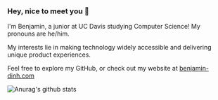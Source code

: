 ### Hey, nice to meet you 👋

I'm Benjamin, a junior at UC Davis studying Computer Science! My pronouns are he/him.

My interests lie in making technology widely accessible and delivering unique product experiences.

Feel free to explore my GitHub, or check out my website at [benjamin-dinh.com](https://benjamin-dinh.com/) 

![Anurag's github stats](https://github-readme-stats.vercel.app/api?username=benteaful&hide=stars,issues)
